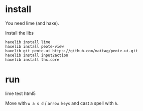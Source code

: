 # install

You need lime (and haxe).

Install the libs

    haxelib install lime
    haxelib install peote-view
    haxelib git peote-ui https://github.com/maitag/peote-ui.git
    haxelib install input2action
    haxelib install thx.core

# run

lime test html5

Move with `w a s d` / `arrow keys` and cast a spell with `h`.